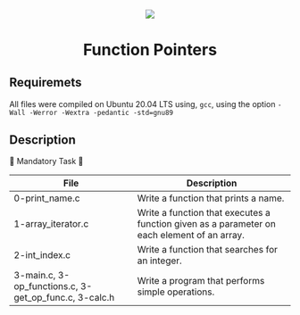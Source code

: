 <h4 align="center">
<div classHeaderSticker>
<img src="https://media.giphy.com/media/r7Y17m4862kdW/giphy.gif"/>
</div>
<h1 align="center"> Function Pointers </h1>
</h4>

## Requiremets 
All files were compiled on Ubuntu 20.04 LTS using, `gcc`, using the option `-Wall -Werror -Wextra -pedantic -std=gnu89`

## Description

:sunflower: Mandatory Task :sunflower:

| File                                                  | Description                                                                                 |
|-------------------------------------------------------|---------------------------------------------------------------------------------------------|
| 0-print_name.c                                        | Write a function that prints a name.                                                        |
| 1-array_iterator.c                                    | Write a function that executes a function given as a parameter on each element of an array. |
| 2-int_index.c                                         | Write a function that searches for an integer.                                              |
| 3-main.c, 3-op_functions.c, 3-get_op_func.c, 3-calc.h | Write a program that performs simple operations.                                            |